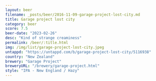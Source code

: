 ```yaml
---
layout: beer
filename: _posts/beer/2016-11-09-garage-project-lost-city.md
title: Garage project lost city
category: beer
score: 7.5
beer-date: "2023-02-26"
desc: "Kind of strange creaminess"
permalink: /beer/:title.html
img: /img/list/garage-project-lost-city.jpeg
untappd: "https://untappd.com/b/garage-project-lost-city/5116938"
country: "New Zealand"
brewery: "Garage Project"
breweryURL: "/brewery/garage-project.html"
style: "IPA - New England / Hazy"
---
```

